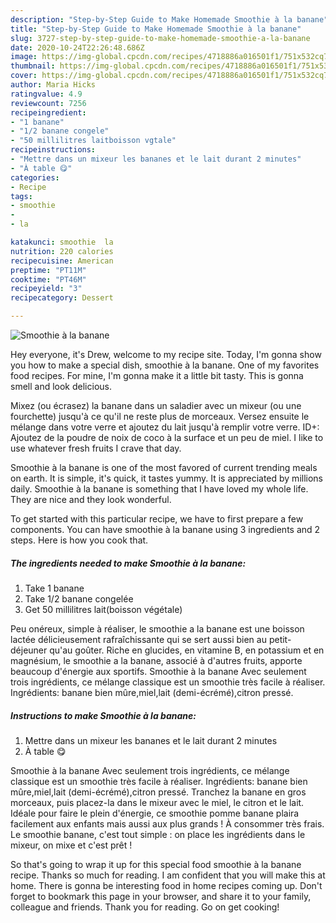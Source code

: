 ```yaml
---
description: "Step-by-Step Guide to Make Homemade Smoothie à la banane"
title: "Step-by-Step Guide to Make Homemade Smoothie à la banane"
slug: 3727-step-by-step-guide-to-make-homemade-smoothie-a-la-banane
date: 2020-10-24T22:26:48.686Z
image: https://img-global.cpcdn.com/recipes/4718886a016501f1/751x532cq70/smoothie-a-la-banane-photo-principale-de-la-recette.jpg
thumbnail: https://img-global.cpcdn.com/recipes/4718886a016501f1/751x532cq70/smoothie-a-la-banane-photo-principale-de-la-recette.jpg
cover: https://img-global.cpcdn.com/recipes/4718886a016501f1/751x532cq70/smoothie-a-la-banane-photo-principale-de-la-recette.jpg
author: Maria Hicks
ratingvalue: 4.9
reviewcount: 7256
recipeingredient:
- "1 banane"
- "1/2 banane congele"
- "50 millilitres laitboisson vgtale"
recipeinstructions:
- "Mettre dans un mixeur les bananes et le lait durant 2 minutes"
- "À table 😋"
categories:
- Recipe
tags:
- smoothie
- 
- la

katakunci: smoothie  la 
nutrition: 220 calories
recipecuisine: American
preptime: "PT11M"
cooktime: "PT46M"
recipeyield: "3"
recipecategory: Dessert

---
```



![Smoothie à la banane](https://img-global.cpcdn.com/recipes/4718886a016501f1/751x532cq70/smoothie-a-la-banane-photo-principale-de-la-recette.jpg)

Hey everyone, it's Drew, welcome to my recipe site. Today, I'm gonna show you how to make a special dish, smoothie à la banane. One of my favorites food recipes. For mine, I'm gonna make it a little bit tasty. This is gonna smell and look delicious.

Mixez (ou écrasez) la banane dans un saladier avec un mixeur (ou une fourchette) jusqu&#39;à ce qu&#39;il ne reste plus de morceaux. Versez ensuite le mélange dans votre verre et ajoutez du lait jusqu&#39;à remplir votre verre. ID+: Ajoutez de la poudre de noix de coco à la surface et un peu de miel. I like to use whatever fresh fruits I crave that day.

Smoothie à la banane is one of the most favored of current trending meals on earth. It is simple, it's quick, it tastes yummy. It is appreciated by millions daily. Smoothie à la banane is something that I have loved my whole life. They are nice and they look wonderful.


To get started with this particular recipe, we have to first prepare a few components. You can have smoothie à la banane using 3 ingredients and 2 steps. Here is how you cook that.

<!--inarticleads1-->

##### The ingredients needed to make Smoothie à la banane:

1. Take 1 banane
1. Take 1/2 banane congelée
1. Get 50 millilitres lait(boisson végétale)


Peu onéreux, simple à réaliser, le smoothie a la banane est une boisson lactée délicieusement rafraîchissante qui se sert aussi bien au petit-déjeuner qu&#39;au goûter. Riche en glucides, en vitamine B, en potassium et en magnésium, le smoothie a la banane, associé à d&#39;autres fruits, apporte beaucoup d&#39;énergie aux sportifs. Smoothie à la banane Avec seulement trois ingrédients, ce mélange classique est un smoothie très facile à réaliser. Ingrédients: banane bien mûre,miel,lait (demi-écrémé),citron pressé. 

<!--inarticleads2-->

##### Instructions to make Smoothie à la banane:

1. Mettre dans un mixeur les bananes et le lait durant 2 minutes
1. À table 😋


Smoothie à la banane Avec seulement trois ingrédients, ce mélange classique est un smoothie très facile à réaliser. Ingrédients: banane bien mûre,miel,lait (demi-écrémé),citron pressé. Tranchez la banane en gros morceaux, puis placez-la dans le mixeur avec le miel, le citron et le lait. Idéale pour faire le plein d&#39;énergie, ce smoothie pomme banane plaira facilement aux enfants mais aussi aux plus grands ! À consommer très frais. Le smoothie banane, c&#39;est tout simple : on place les ingrédients dans le mixeur, on mixe et c&#39;est prêt ! 

So that's going to wrap it up for this special food smoothie à la banane recipe. Thanks so much for reading. I am confident that you will make this at home. There is gonna be interesting food in home recipes coming up. Don't forget to bookmark this page in your browser, and share it to your family, colleague and friends. Thank you for reading. Go on get cooking!
